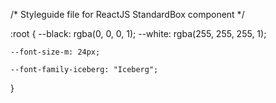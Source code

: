 /* Styleguide file for ReactJS StandardBox component */

:root {
    --black: rgba(0, 0, 0, 1);
    --white: rgba(255, 255, 255, 1);

    --font-size-m: 24px;

    --font-family-iceberg: "Iceberg";
}
